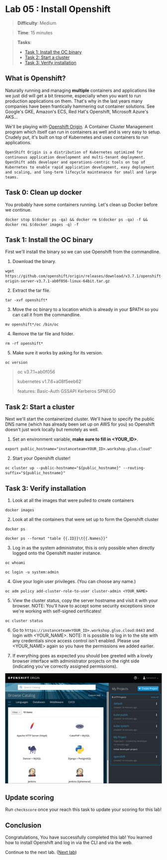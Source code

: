 # Lab 05 : Install Openshift

> **Difficulty**: Medium

> **Time**: 15 minutes

> **Tasks**:
> - [Task 1: Install the OC binary](#task-1-install-the-oc-binary)
> - [Task 2: Start a cluster](#task-2-start-a-cluster)
> - [Task 3: Verify installation](#task-3-verify-installation)

## What is Openshift?

Naturally running and managing **multiple** containers and applications like we just did will get a bit tiresome, especially when you want to run production applications on them. That's why in the last years many companies have been frantically hammering out container solutions. See Google's GKE, Amazon's ECS, Red Hat's Openshift, Microsoft Azure's AKS...

We'll be playing with [Openshift Origin](https://www.openshift.org/). A Container Cluster Management program which itself can run in containers as well and is very easy to setup. Crudely put, it's built on top of Kubernetes and uses containers to run applications.

```
OpenShift Origin is a distribution of Kubernetes optimized for continuous application development and multi-tenant deployment. OpenShift adds developer and operations-centric tools on top of Kubernetes to enable rapid application development, easy deployment and scaling, and long-term lifecycle maintenance for small and large teams. 
```

## Task 0: Clean up docker

You probably have some containers running. Let's clean up Docker before we continue.

  ```
  docker stop $(docker ps -qa) && docker rm $(docker ps -qa) -f && docker rmi $(docker images -q) -f
  ```


## Task 1: Install the OC binary

First we'll install the binary so we can use Openshift from the commandline.

1. Download the binary.

  ```
  wget https://github.com/openshift/origin/releases/download/v3.7.1/openshift-origin-server-v3.7.1-ab0f056-linux-64bit.tar.gz
  ```
  
2. Extract the tar file.

  ```
  tar -xvf openshift*
  ```
  
3. Move the oc binary to a location which is already in your $PATH so you can call it from the commandline.

  ```
  mv openshift*/oc /bin/oc
  ```
  
4. Remove the tar file and folder.

  ```
  rm -rf openshift*
  ```
  
5. Make sure it works by asking for its version.

  ```
  oc version
  ```
  
  >oc v3.7.1+ab0f056
  >
  >kubernetes v1.7.6+a08f5eeb62
  >
  >features: Basic-Auth GSSAPI Kerberos SPNEGO
  

## Task 2: Start a cluster

Next we'll start the containerized cluster. We'll have to specify the public DNS name (which has already been set up on AWS for you) so Openshift doesn't just work locally but remotely as well.

1. Set an environment variable, **make sure to fill in <YOUR_ID>**.

  ```
  export public_hostname="instanceteam<YOUR_ID>.workshop.gluo.cloud"
  ```
  
2. Start your Openshift cluster!

  ```
  oc cluster up --public-hostname="${public_hostname}" --routing-suffix="${public_hostname}"
  ```


## Task 3: Verify installation

1. Look at all the images that were pulled to create containers

  ```
  docker images
  ```
  
2. Look at all the containers that were set up to form the Openshift cluster

  ```
  docker ps
  ```
  
  ```
  docker ps --format "table {{.ID}}\t{{.Names}}"
  ```

3. Log in as the system administrator, this is only possible when directly logged onto the Openshift master instance.

  ```
  oc whoami
  ```

  ```
  oc login -u system:admin
  ```

4. Give your login user privileges. (You can choose any name.)

  ```
  oc adm policy add-cluster-role-to-user cluster-admin <YOUR_NAME>
  ```

5. View the cluster status, copy the server hostname and visit it with your browser. 
  NOTE: You'll have to accept some security exceptions since we're working with self-signed certificates!
  
  ```
  oc cluster status
  ```

6. Go to `https://instanceteam<YOUR_ID>.workshop.gluo.cloud:8443` and login with <YOUR_NAME>.
  NOTE: It is possible to log in to the site with any credentials since access control isn't enabled. Please use <YOUR_NAME> again so you have the permissions we added earlier.
  
7. If everything goes as expected you should bee greeted with a lovely browser interface with administrator projects on the right side (indicating you've correctly assigned permissions).
  
  ![](../Images/OpenshiftLoginSuccess.png)


## Update scoring
Run `checkscore` once your reach this task to update your scoring for this lab!  

  
## Conclusion

Congratulations, You have successfully completed this lab! You learned how to install Openshift and log in via the CLI and via the web.

Continue to the next lab. ([Next lab](../Lab%206%20-%20Create%20an%20Openshift%20application))